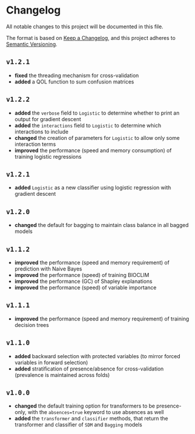 # Changelog

All notable changes to this project will be documented in this file.

The format is based on [Keep a Changelog](https://keepachangelog.com/en/1.1.0/),
and this project adheres to [Semantic Versioning](https://semver.org/spec/v2.0.0.html).

## `v1.2.1`

- **fixed** the threading mechanism for cross-validation
- **added** a QOL function to sum confusion matrices

## `v1.2.2`

- **added** the `verbose` field to `Logistic` to determine whether to print an output for gradient descent
- **added** the `interactions` field to `Logistic` to determine which interactions to include
- **changed** the creation of parameters for `Logistic` to allow only some interaction terms
- **improved** the performance (speed and memory consumption) of training logistic regressions

## `v1.2.1`

- **added** `Logistic` as a new classifier using logistic regression with gradient descent

## `v1.2.0`

- **changed** the default for bagging to maintain class balance in all bagged models

## `v1.1.2`

- **improved** the performance (speed and memory requirement) of prediction with Naive Bayes
- **improved** the performance (speed) of training BIOCLIM
- **improved** the performance (GC) of Shapley explanations
- **improved** the performance (speed) of variable importance

## `v1.1.1`

- **improved** the performance (speed and memory requirement) of training decision trees

## `v1.1.0`

- **added** backward selection with protected variables (to mirror forced variables in forward selection)
- **added** stratification of presence/absence for cross-validation (prevalence is maintained across folds)

## `v1.0.0`

- **changed** the default training option for transformers to be presence-only, with the `absences=true` keyword to use absences as well
- **added** the `transformer` and `classifier` methods, that return the transformer and classifier of `SDM` and `Bagging` models

